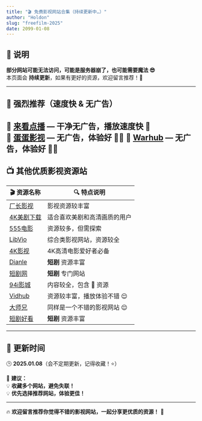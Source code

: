 ```yaml
---
title: "🎬 免费影视网站合集（持续更新中…）"
author: "Holdon"
slug: "freefilm-2025"
date: 2099-01-08
---
```


## 🎥 说明  

**部分网站可能无法访问，可能是服务器崩了，也可能需要魔法 😎**  
本页面会 **持续更新**，如果有更好的资源，欢迎留言推荐！🍻  

---

## 🌟 强烈推荐（速度快 & 无广告）  

🔹 **[来看点播](https://lkvod.me/)** — **干净无广告，播放速度快** 🍺  
🔹 **[蛋蛋影视](https://dandanzandy.com/)** — **无广告，体验好** 🍺🫰 
🔹 **[Warhub](https://v.warhut.cn/)** — **无广告，体验好** 🍺🫰 
---

## 📺 其他优质影视资源站  

| 🎬 **资源名称**  | 🔍 **特点说明** |
|-----------------|----------------|
| [厂长影视](https://www.czzy77.com/) | 影视资源较丰富 |
| [4K美剧下载](https://www.4khdr.cn/) | 适合喜欢美剧和高清画质的用户 |
| [555电影](https://www.wuwu9zd.wiki/index/home.html) | 资源较多，但需探索 |
| [LibVio](https://libvio.pro/) | 综合类影视网站，资源较全 |
| [4K影视](https://www.4kvm.net/) | 4K高清电影爱好者必备 |
| [Dianle](https://www.duanju55.com/) | **短剧** 资源丰富 |
| [短剧网](https://www.duanju2.com/) | **短剧** 专门网站 |
| [94i影城](https://94itv.app/) | 内容较全，包含 🔞 资源 |
| [Vidhub](https://vidhub.me/) | 资源较丰富，播放体验不错 😌 |
| [大师兄](https://dsxys.pro/) | 同样是一个不错的影视网站 😌 |
| [短剧好看](https://duanjuhk.com/) | **短剧** 资源丰富 |
---

## 🔄 更新时间  
🕒 **2025.01.08**（会不定期更新，记得收藏！⭐）  

📢 **建议：**  
💡 **收藏多个网站，避免失联！**  
💡 **优先选择推荐网站，体验更佳！**  

---

🔥 **欢迎留言推荐你觉得不错的影视网站，一起分享更优质的资源！** 🚀
